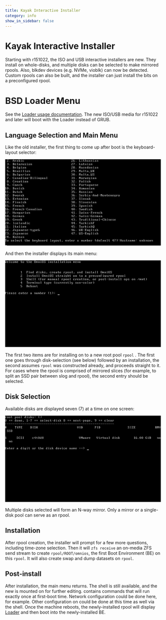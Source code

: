 ```yaml
---
title: Kayak Interactive Installer
category: info
show_in_sidebar: false
---
```


# Kayak Interactive Installer

Starting with r151022, the ISO and USB interactive installers are new.
They install on whole-disks, and multiple disks can be selected to make
mirrored rpools. Also, blkdev devices (e.g. NVMe, vioblk) can now be
detected. Custom rpools can also be built, and the installer can just
install the bits on a preconfigured rpool.

# BSD Loader Menu

See the [Loader usage documentation](/info/loader#InteractingwithLoader).
The new ISO/USB media for r151022 and later will boot with the Loader
instead of GRUB.

Language Selection and Main Menu
--------------------------------

Like the old installer, the first thing to come up after boot is the
keyboard-layout selector:

![Keyboard-layout selector](/assets/images/install_50_14.png)

And then the installer displays its main menu:

![Installer main menu](/assets/images/install_50_24.png)

The first two items are for installing on to a new root pool `rpool` . The
first one goes through disk-selection (see below) followed by an installation,
the second assumes `rpool` was constructed already, and proceeds straight to
it.  For cases where the rpool is comprised of mirrored slices (for example, to
split an SSD pair between slog and rpool), the second entry should be selected.

Disk Selection
--------------

Available disks are displayed seven (7) at a time on one screen:

![Available disks](/assets/images/install_50_37.png)

Multiple disks selected will form an N-way mirror. Only a mirror or a
single-disk pool can serve as an rpool.

Installation
------------

After rpool creation, the installer will prompt for a few more
questions, including time-zone selection. Then it will `zfs receive` an on-media ZFS
send stream to create `rpool/ROOT/omnios`, the first Boot Environment (BE) on this `rpool`. It
will also create swap and dump datasets on `rpool`.

Post-install
------------

After installation, the main menu returns. The shell is still available,
and the new is mounted on for further editing. contains commands that
will run exactly once at first-boot time. Network configuration could be
done here, for example. Other configuration on could be done at this
time as well via the shell. Once the machine reboots, the
newly-installed rpool will display [Loader](/info/loader) and then
boot into the newly-installed BE.

